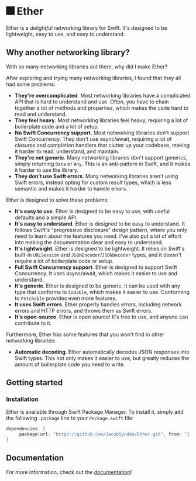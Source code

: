 # 🎆 Ether

Ether is a _delightful_ networking library for Swift. It's designed to be lightweight, easy to use, and easy to understand.

## Why another networking library?

With so many networking libraries out there, why did I make Ether?

After exploring and trying many networking libraries, I found that they all had some problems:

- **They're overcomplicated**. Most networking libraries have a complicated API that is hard to understand and use. Often, you have to chain together a lot of methods and properties, which makes the code hard to read and understand.
- **They feel heavy**. Most networking libraries feel heavy, requiring a lot of boilerplate code and a lot of setup.
- **No Swift Concurrency support**. Most networking libraries don't support Swift Concurrency. They don't use async/await, requiring a lot of closures and completion handlers that clutter up your codebase, making it harder to read, understand, and maintain.
- **They're not generic**. Many networking libraries don't support generics, simply returning `Data` or `Any`. This is an anti-pattern in Swift, and it makes it harder to use the library.
- **They don't use Swift errors**. Many networking libraries aren't using Swift errors, instead opting for custom result types, which is less semantic and makes it harder to handle errors.

Ether is designed to solve these problems:

- **It's easy to use**. Ether is designed to be easy to use, with useful defaults and a simple API.
- **It's easy to understand**. Ether is designed to be easy to understand. It follows Swift's "progressive disclosure" design pattern, where you only need to learn about the features you need. I've also put a lot of effort into making the documentation clear and easy to understand.
- **It's lightweight**. Ether is designed to be lightweight. It relies on Swift's built-in `URLSession` and `JSONEncoder`/`JSONDecoder` types, and it doesn't require a lot of boilerplate code or setup.
- **Full Swift Concurrency support**. Ether is designed to support Swift Concurrency. It uses async/await, which makes it easier to use and understand.
- **It's generic**. Ether is designed to be generic. It can be used with any type that conforms to `Codable`, which makes it easier to use. Conforming to `Fetchable` provides even more features.
- **It uses Swift errors**. Ether properly handles errors, including network errors and HTTP errors, and throws them as Swift errors.
- **It's open-source**. Ether is open source! It's free to use, and anyone can contribute to it.

Furthermore, Ether has some features that you won't find in other networking libraries:

- **Automatic decoding**. Ether automatically decodes JSON responses into Swift types. This not only makes it easier to use, but greatly reduces the amount of boilerplate code you need to write.

## Getting started

### Installation

Ether is available through Swift Package Manager. To install it, simply add the following `.package` line to your `Package.swift` file:

```swift
dependencies: [
    .package(url: "https://github.com/JacobSyndeo/Ether.git", from: "1.0.0")
]
```

## Documentation

For more information, check out the [documentation](https://ether.jacobpritchett.app/documentation/ether)!

<!-- ## Demo

You can find a demo app in the `Demo` directory. -->

<!-- ## Examples

Here are some examples of what Ether can do.

Let's say you want to go fetch an instance of `Blade` with ID `1`.

Normally, you'd write some code looking like this:
```swift
let url = URL(string: "https://xcapi.com/blades")! // Someone should make this API…

var request = URLRequest(url: url)
request.httpMethod = "GET"

let task = URLSession.shared.dataTask(with: request) { data, response, error in
    guard error == nil else {
        // Handle error…
        return
    }
    
    do {
        if let pyra = try JSONDecoder().decode(Blade.self, from: data) {
            // It's about time!
        }
    } catch {
        // Handle error…
    }
}

task.resume()
```

_…Yikes._ Are we cavemen?? Surely we can do better.

## GET
Let's replace this GET request using Ether:
```swift
let pyra = try? await Ether.get(route: Routes.blade(id: 1),
                                type: Blade.self)
```

Yep, Ether will not only perform the request for you, in one call, using async/await, but it will even decode the result into the `Decodable` type you want to use.

## POST
What about `POST`s?
```swift
try? await Ether.post(route: Routes.time,
                      with: reyn)
```
Dead simple.

## Custom Requests

Okay, but what about those times when you need to send a `PUT` request the server, using a dictionary _without_ a corresponding struct, _AND_ it needs GZip encoding?

…sounds _awfully_ contrived, but hey, Ether's got you covered here as well:

```swift
let result = try? await Ether.request(route: Routes.locations,
                                      method: .put,
                                      parameters: ["Dunban": "over there"],
                                      usingEncoding: .gZip,
                                      showAlertIfFailed: .ifUserHasntMuted)
```

Enjoy! -->
